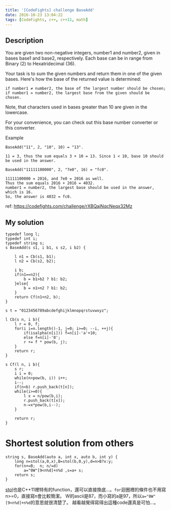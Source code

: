 ```yaml
---
title: '[CodeFights] challenge BaseAdd'
date: 2016-10-23 13:04:22
tags: [CodeFights, c++, c++11, math]
---
```

## Description

You are given two non-negative integers, number1 and number2, given in bases base1 and base2, respectively. Each base can be in range from Binary (2) to Hexatridecimal (36).

Your task is to sum the given numbers and return them in one of the given bases. Here's how the base of the returned value is determined:

    if number1 ≠ number2, the base of the largest number should be chosen;
    if number1 = number2, the largest base from the given should be chosen.

Note, that characters used in bases greater than 10 are given in the lowercase.

For your convenience, you can check out this base number converter or this converter.

Example

    BaseAdd("11", 2, "10", 10) = "13".

    11 = 3, thus the sum equals 3 + 10 = 13. Since 1 < 10, base 10 should be used in the answer.

    BaseAdd("11111100000", 2, "7e0", 16) = "fc0".

    11111100000 = 2016, and 7e0 = 2016 as well.
    Thus the sum equals 2016 + 2016 = 4032.
    number1 = number2, the largest base should be used in the answer, which is 16.
    So, the answer is 4032 = fc0.

ref: https://codefights.com/challenge/rXBQajNqcNeqx32Mz
## My solution
```
typedef long l;
typedef int i;
typedef string s;
s BaseAdd(s s1, i b1, s s2, i b2) {

    l n1 = Cb(s1, b1);
    l n2 = Cb(s2, b2);

    i b;
    if(n1==n2){
        b = b1>b2 ? b1: b2;
    }else{
        b = n1>n2 ? b1: b2;
    }
    return Cf(n1+n2, b);
}

s t = "0123456789abcdefghijklmnopqrstuvwxyz";

l Cb(s n, i b){
    l r = 0, f;
    for(i i=n.length()-1, j=0; i>=0; --i, ++j){
        if(isalpha(n[i])) f=n[i]-'a'+10;
        else f=n[i]-'0';
        r += f * pow(b, j);
    }
    return r;
}

s Cf(l n, i b){
    s r;
    i i = 0;
    while(n>pow(b, i)) i++;
    i--;
    if(n<b) r.push_back(t[n]);
    while(i>=0){
        l x = n/pow(b,i);
        r.push_back(t[x]);
        n-=x*pow(b,i--);
    }

    return r;
}
```
# Shortest solution from others
```
string s, BaseAdd(auto a, int x, auto b, int y) {
    long n=stol(a,0,x),B=stol(b,0,y),d=n>B?x:y;
    for(n+=B;  n; n/=d)
        a="0W"[9<n%d]+n%d ,s=a+ s;
    return s;
}
```
[stol](http://www.cplusplus.com/reference/string/stol/)也是C++11裡特有的function，還可以直接換底...。`for`迴圈裡的條件也不用寫n>=0，直接寫n會比較簡潔。
W的ascii是87，而小寫的a是97，所以`a="0W"[9<n%d]+n%d`的意思就很清楚了。
越看越覺得寫得出這種code還真是可怕...。
